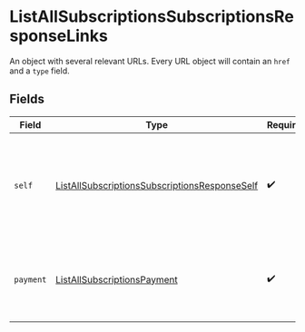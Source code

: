 # ListAllSubscriptionsSubscriptionsResponseLinks

An object with several relevant URLs. Every URL object will contain an `href` and a `type` field.


## Fields

| Field                                                                                                                     | Type                                                                                                                      | Required                                                                                                                  | Description                                                                                                               |
| ------------------------------------------------------------------------------------------------------------------------- | ------------------------------------------------------------------------------------------------------------------------- | ------------------------------------------------------------------------------------------------------------------------- | ------------------------------------------------------------------------------------------------------------------------- |
| `self`                                                                                                                    | [ListAllSubscriptionsSubscriptionsResponseSelf](../../models/operations/ListAllSubscriptionsSubscriptionsResponseSelf.md) | :heavy_check_mark:                                                                                                        | In v2 endpoints, URLs are commonly represented as objects with an `href` and `type` field.                                |
| `payment`                                                                                                                 | [ListAllSubscriptionsPayment](../../models/operations/ListAllSubscriptionsPayment.md)                                     | :heavy_check_mark:                                                                                                        | The API resource URL of the [payment](get-payment) that belong to this route.                                             |
